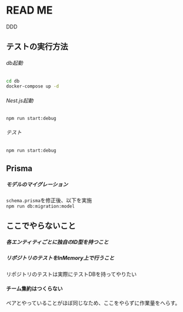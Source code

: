# READ ME
DDD

## テストの実行方法
###### db起動
```zsh
cd db
docker-compose up -d
```
###### Nest.js起動
`npm run start:debug`
###### テスト
`npm run start:debug`


## Prisma
##### モデルのマイグレーション
`schema.prisma`を修正後、以下を実施  
`npm run db:migration:model`

## ここでやらないこと
##### 各エンティティごとに独自のID型を持つこと
##### リポジトリのテストをInMemory上で行うこと
リポジトリのテストは実際にテストDBを持ってやりたい
#### チーム集約はつくらない
ペアとやっていることがほぼ同じなため、ここをやらずに作業量をへらす。  
